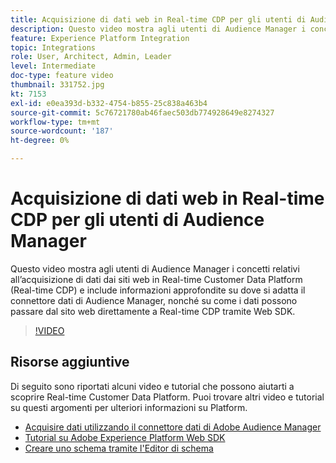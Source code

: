 ```yaml
---
title: Acquisizione di dati web in Real-time CDP per gli utenti di Audience Manager
description: Questo video mostra agli utenti di Audience Manager i concetti relativi all’acquisizione di dati dai siti web in Real-time Customer Data Platform (Real-time CDP) e include informazioni approfondite su dove si adatta il connettore dati di Audience Manager, nonché su come i dati possono passare dal sito web direttamente a Real-time CDP tramite Web SDK.
feature: Experience Platform Integration
topic: Integrations
role: User, Architect, Admin, Leader
level: Intermediate
doc-type: feature video
thumbnail: 331752.jpg
kt: 7153
exl-id: e0ea393d-b332-4754-b855-25c838a463b4
source-git-commit: 5c76721780ab46faec503db774928649e8274327
workflow-type: tm+mt
source-wordcount: '187'
ht-degree: 0%

---
```


# Acquisizione di dati web in Real-time CDP per gli utenti di Audience Manager

Questo video mostra agli utenti di Audience Manager i concetti relativi all’acquisizione di dati dai siti web in Real-time Customer Data Platform (Real-time CDP) e include informazioni approfondite su dove si adatta il connettore dati di Audience Manager, nonché su come i dati possono passare dal sito web direttamente a Real-time CDP tramite Web SDK.

>[!VIDEO](https://video.tv.adobe.com/v/331752/?quality=12&learn=on)

## Risorse aggiuntive

Di seguito sono riportati alcuni video e tutorial che possono aiutarti a scoprire Real-time Customer Data Platform. Puoi trovare altri video e tutorial su questi argomenti per ulteriori informazioni su Platform.

* [Acquisire dati utilizzando il connettore dati di Adobe Audience Manager](https://experienceleague.adobe.com/docs/platform-learn/tutorials/sources/ingest-data-from-aam.html?lang=it#sources)
* [Tutorial su Adobe Experience Platform Web SDK](https://experienceleague.adobe.com/docs/web-sdk-learn/tutorials/overview.html?lang=it)
* [Creare uno schema tramite l&#39;Editor di schema](https://experienceleague.adobe.com/docs/experience-platform/xdm/tutorials/create-schema-ui.html?lang=it#getting-started)
